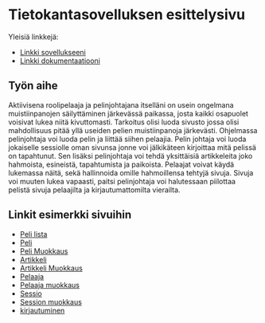 # Tietokantasovelluksen esittelysivu

Yleisiä linkkejä:

* [Linkki sovellukseeni](ilmosalm.users.cs.helsinki.fi/tsoha/)
* [Linkki dokumentaatiooni](https://www.github.com/doc/dokumentaatio.pdf)

## Työn aihe

Aktiivisena roolipelaaja ja pelinjohtajana itselläni on usein ongelmana muistiinpanojen säilyttäminen järkevässä paikassa, josta kaikki osapuolet voisivat lukea niitä kivuttomasti. Tarkoitus olisi luoda sivusto jossa olisi mahdollisuus pitää yllä useiden pelien muistiinpanoja järkevästi. Ohjelmassa pelinjohtaja voi luoda pelin ja liittää siihen pelaajia. Pelin johtaja voi luoda jokaiselle sessiolle oman sivunsa jonne voi jälkikäteen kirjoittaa mitä pelissä on tapahtunut. Sen lisäksi pelinjohtaja voi tehdä yksittäisiä artikkeleita joko hahmoista, esineistä, tapahtumista ja paikoista. Pelaajat voivat käydä lukemassa näitä, sekä hallinnoida omille hahmoillensa tehtyjä sivuja. Sivuja voi muuten lukea vapaasti, paitsi pelinjohtaja voi halutessaan piilottaa pelistä sivuja pelaajilta ja kirjautumattomilta vierailta.

## Linkit esimerkki sivuihin

* [Peli lista](ilmosalm.users.cs.helsinki.fi/tsoha/games)
* [Peli](ilmosalm.users.cs.helsinki.fi/tsoha/game/1)
* [Peli Muokkaus](ilmosalm.users.cs.helsinki.fi/tsoha/game_mod/1)
* [Artikkeli](ilmosalm.users.cs.helsinki.fi/tsoha/article/1)
* [Artikkeli Muokkaus](ilmosalm.users.cs.helsinki.fi/tsoha/article_mod/1)
* [Pelaaja](ilmosalm.users.cs.helsinki.fi/tsoha/player/1)
* [Pelaaja muokkaus](ilmosalm.users.cs.helsinki.fi/tsoha/player_mod/1)
* [Sessio](ilmosalm.users.cs.helsinki.fi/tsoha/session/1)
* [Session muokkaus](ilmosalm.users.cs.helsinki.fi/tsoha/session_mod/1)
* [kirjautuminen](ilmosalm.users.cs.helsinki.fi/tsoha/login)

